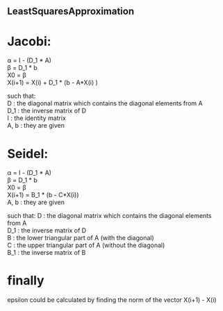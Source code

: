 ## LeastSquaresApproximation

# Jacobi:
α = I - (D_1 * A)\
β = D_1 * b\
X0 = β\
X(i+1) = X(i) + D_1 * (b - A*X(i) )

such that:\
D : the diagonal matrix which contains the diagonal elements from A\
D_1 : the inverse matrix of D\
I : the identity matrix\
A, b : they are given

# Seidel:
α = I - (D_1 * A)\
β = D_1 * b\
X0 = β\
X(i+1) = B_1 * (b - C*X(i))\
A, b : they are given

such that:
D : the diagonal matrix which contains the diagonal elements from A\
D_1 : the inverse matrix of D\
B : the lower triangular part of A (with the diagonal)\
C : the upper triangular part of A (without the diagonal)\
B_1 : the inverse matrix of B

# finally
epsilon could be calculated by finding the norm of the vector X(i+1) - X(i)
